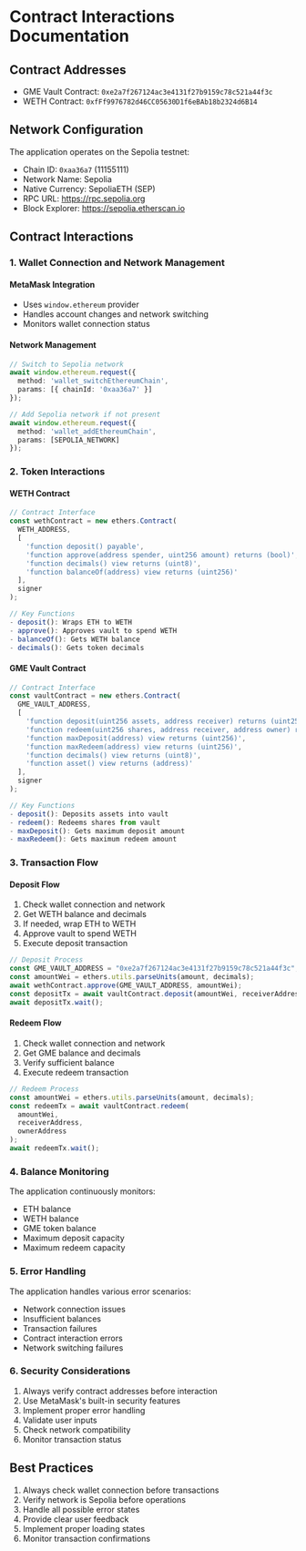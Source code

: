 # Contract Interactions Documentation

## Contract Addresses

- GME Vault Contract: `0xe2a7f267124ac3e4131f27b9159c78c521a44f3c`
- WETH Contract: `0xfFf9976782d46CC05630D1f6eBAb18b2324d6B14`

## Network Configuration

The application operates on the Sepolia testnet:
- Chain ID: `0xaa36a7` (11155111)
- Network Name: Sepolia
- Native Currency: SepoliaETH (SEP)
- RPC URL: https://rpc.sepolia.org
- Block Explorer: https://sepolia.etherscan.io

## Contract Interactions

### 1. Wallet Connection and Network Management

#### MetaMask Integration
- Uses `window.ethereum` provider
- Handles account changes and network switching
- Monitors wallet connection status

#### Network Management
```typescript
// Switch to Sepolia network
await window.ethereum.request({
  method: 'wallet_switchEthereumChain',
  params: [{ chainId: '0xaa36a7' }]
});

// Add Sepolia network if not present
await window.ethereum.request({
  method: 'wallet_addEthereumChain',
  params: [SEPOLIA_NETWORK]
});
```

### 2. Token Interactions

#### WETH Contract
```typescript
// Contract Interface
const wethContract = new ethers.Contract(
  WETH_ADDRESS,
  [
    'function deposit() payable',
    'function approve(address spender, uint256 amount) returns (bool)',
    'function decimals() view returns (uint8)',
    'function balanceOf(address) view returns (uint256)'
  ],
  signer
);

// Key Functions
- deposit(): Wraps ETH to WETH
- approve(): Approves vault to spend WETH
- balanceOf(): Gets WETH balance
- decimals(): Gets token decimals
```

#### GME Vault Contract
```typescript
// Contract Interface
const vaultContract = new ethers.Contract(
  GME_VAULT_ADDRESS,
  [
    'function deposit(uint256 assets, address receiver) returns (uint256)',
    'function redeem(uint256 shares, address receiver, address owner) returns (uint256)',
    'function maxDeposit(address) view returns (uint256)',
    'function maxRedeem(address) view returns (uint256)',
    'function decimals() view returns (uint8)',
    'function asset() view returns (address)'
  ],
  signer
);

// Key Functions
- deposit(): Deposits assets into vault
- redeem(): Redeems shares from vault
- maxDeposit(): Gets maximum deposit amount
- maxRedeem(): Gets maximum redeem amount
```

### 3. Transaction Flow

#### Deposit Flow
1. Check wallet connection and network
2. Get WETH balance and decimals
3. If needed, wrap ETH to WETH
4. Approve vault to spend WETH
5. Execute deposit transaction

```typescript
// Deposit Process
const GME_VAULT_ADDRESS = "0xe2a7f267124ac3e4131f27b9159c78c521a44f3c"; // Vault contract address
const amountWei = ethers.utils.parseUnits(amount, decimals);
await wethContract.approve(GME_VAULT_ADDRESS, amountWei);
const depositTx = await vaultContract.deposit(amountWei, receiverAddress);
await depositTx.wait();
```

#### Redeem Flow
1. Check wallet connection and network
2. Get GME balance and decimals
3. Verify sufficient balance
4. Execute redeem transaction

```typescript
// Redeem Process
const amountWei = ethers.utils.parseUnits(amount, decimals);
const redeemTx = await vaultContract.redeem(
  amountWei,
  receiverAddress,
  ownerAddress
);
await redeemTx.wait();
```

### 4. Balance Monitoring

The application continuously monitors:
- ETH balance
- WETH balance
- GME token balance
- Maximum deposit capacity
- Maximum redeem capacity

### 5. Error Handling

The application handles various error scenarios:
- Network connection issues
- Insufficient balances
- Transaction failures
- Contract interaction errors
- Network switching failures

### 6. Security Considerations

1. Always verify contract addresses before interaction
2. Use MetaMask's built-in security features
3. Implement proper error handling
4. Validate user inputs
5. Check network compatibility
6. Monitor transaction status

## Best Practices

1. Always check wallet connection before transactions
2. Verify network is Sepolia before operations
3. Handle all possible error states
4. Provide clear user feedback
5. Implement proper loading states
6. Monitor transaction confirmations 